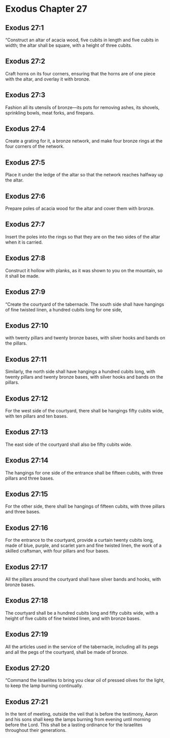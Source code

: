 # Exodus Chapter 27

## Exodus 27:1
“Construct an altar of acacia wood, five cubits in length and five cubits in width; the altar shall be square, with a height of three cubits.

## Exodus 27:2
Craft horns on its four corners, ensuring that the horns are of one piece with the altar, and overlay it with bronze.

## Exodus 27:3
Fashion all its utensils of bronze—its pots for removing ashes, its shovels, sprinkling bowls, meat forks, and firepans.

## Exodus 27:4
Create a grating for it, a bronze network, and make four bronze rings at the four corners of the network.

## Exodus 27:5
Place it under the ledge of the altar so that the network reaches halfway up the altar.

## Exodus 27:6
Prepare poles of acacia wood for the altar and cover them with bronze.

## Exodus 27:7
Insert the poles into the rings so that they are on the two sides of the altar when it is carried.

## Exodus 27:8
Construct it hollow with planks, as it was shown to you on the mountain, so it shall be made.

## Exodus 27:9
“Create the courtyard of the tabernacle. The south side shall have hangings of fine twisted linen, a hundred cubits long for one side,

## Exodus 27:10
with twenty pillars and twenty bronze bases, with silver hooks and bands on the pillars.

## Exodus 27:11
Similarly, the north side shall have hangings a hundred cubits long, with twenty pillars and twenty bronze bases, with silver hooks and bands on the pillars.

## Exodus 27:12
For the west side of the courtyard, there shall be hangings fifty cubits wide, with ten pillars and ten bases.

## Exodus 27:13
The east side of the courtyard shall also be fifty cubits wide.

## Exodus 27:14
The hangings for one side of the entrance shall be fifteen cubits, with three pillars and three bases.

## Exodus 27:15
For the other side, there shall be hangings of fifteen cubits, with three pillars and three bases.

## Exodus 27:16
For the entrance to the courtyard, provide a curtain twenty cubits long, made of blue, purple, and scarlet yarn and fine twisted linen, the work of a skilled craftsman, with four pillars and four bases.

## Exodus 27:17
All the pillars around the courtyard shall have silver bands and hooks, with bronze bases.

## Exodus 27:18
The courtyard shall be a hundred cubits long and fifty cubits wide, with a height of five cubits of fine twisted linen, and with bronze bases.

## Exodus 27:19
All the articles used in the service of the tabernacle, including all its pegs and all the pegs of the courtyard, shall be made of bronze.

## Exodus 27:20
“Command the Israelites to bring you clear oil of pressed olives for the light, to keep the lamp burning continually.

## Exodus 27:21
In the tent of meeting, outside the veil that is before the testimony, Aaron and his sons shall keep the lamps burning from evening until morning before the Lord. This shall be a lasting ordinance for the Israelites throughout their generations.
